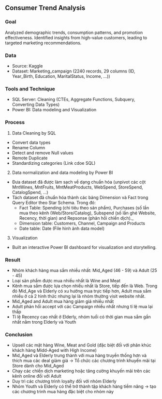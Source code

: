 ## Consumer Trend Analysis
### Goal
Analyzed demographic trends, consumption patterns, and promotion effectiveness. Identified insights from high-value customers, leading to targeted marketing recommendations.
### Data 
- Source: Kaggle
- Dataset: Marketing_campaign (2240 records, 29 columns (ID, Year_Birth, Education, MaritalStatus, Income, ...))
### Tools and Technique
- SQL Server: Cleaning (CTEs, Aggregate Functions, Subquery, Converting Data Types)
- Power BI: Data modeling and Visualization
### Process
1. Data Cleaning by SQL
- Convert data types
- Rename Column
- Detect and remove Null values
- Remote Duplicate
- Standardizing categories
(Link cdoe SQL)
2. Data normalization and data modeling by Power BI
- Đưa dataset đã được làm sạch về dạng chuẩn hóa (unpivot các cột MntWines, MntFruits, MntMeatProducts, WebSpend, StoreSpend, CatalogSpend, ...)
- Tách dataset đã chuẩn hóa thành các bảng Dimension và Fact trong Query Editor theo Star Schema. Trong đó:
  - Fact Table: Spending (chi tiêu theo sản phẩm), Purchases (số lần mua theo kênh (Web/Store/Catalog), Subspend (số lần ghé Website, Recency, thời gian) and Repsonse (phản hồi chiến dịch)._
  - Dimension table: Customers, Channel, Campaign and Products
  - Date table: Date
(File hình ảnh data model)
3. Visualization
- Built an interactive Power BI dashboard for visualization and storytelling.
### Result
- Nhóm khách hàng mua sắm nhiều nhất: Mid_Aged (46 - 59) và Adult (25 - 45)
- Loại sản phẩm được mua nhiều nhất là Wine and Meat
- Kênh mua sắm được lựa chọn nhiều nhất là Store, tiếp đến là Web. Trong đó Mid_Age và Elderly có xu hướng mua trực tiếp hơn, Adult mua sắm nhiều ở cả 2 hình thức nhưng lại là nhóm thường visit website nhất.
- Mid_Aged and Adult mua hàng giảm giá nhiều nhất
- Adult phản hồi accept với các Campaign nhiều nhất nhưng tỉ lệ mua lại thấp
- Tỉ lệ Recency cao nhất ở Elderly, nhóm tuổi có thời gian mua sắm gần nhất nằm trong Elderly và Youth
### Conclusion
- Upsell các mặt hàng Wine, Meat and Gold (đặc biệt đối với phân khúc khách hàng Midd-Aged with High Income)
- Mid_Aged và Elderly trung thành với mua hàng truyền thống hơn và thích mua các deal giảm giá -> Tổ chức các chương trình khuyến mãi tại Store dành cho Mid_Aged
- Chạy các chiến dịch marketing hoặc tăng cường khuyến mãi trên các kênh online đối với Adult
- Duy trì các chương trình loyalty đối với nhóm Elderly
- Nhóm Youth và Elderly có thể trở thành tập khách hàng tiềm năng -> tạo các chương trình mua hàng đặc biệt cho nhóm này


  
